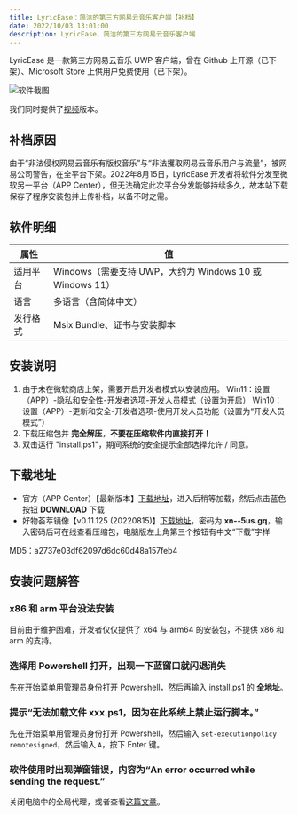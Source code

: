 ```yaml
---
title: LyricEase：简洁的第三方网易云音乐客户端【补档】
date: 2022/10/03 13:01:00
description: LyricEase，简洁的第三方网易云音乐客户端
---
```


LyricEase 是一款第三方网易云音乐 UWP 客户端，曾在 Github 上开源（已下架）、Microsoft Store 上供用户免费使用（已下架）。

![软件截图][1]

我们同时提供了[视频](https://www.bilibili.com/video/BV19a4y1f7Mq)版本。

## 补档原因

由于“非法侵权网易云音乐有版权音乐”与“非法攫取网易云音乐用户与流量”，被网易公司警告，在全平台下架。2022年8月15日，LyricEase 开发者将软件分发至微软另一平台（APP Center），但无法确定此次平台分发能够持续多久，故本站下载保存了程序安装包并上传补档，以备不时之需。

## 软件明细

| 属性     | 值                                                       |
| -------- | -------------------------------------------------------- |
| 适用平台 | Windows（需要支持 UWP，大约为 Windows 10 或 Windows 11） |
| 语言     | 多语言（含简体中文）                                     |
| 发行格式 | Msix Bundle、证书与安装脚本                              |

## 安装说明

1. 由于未在微软商店上架，需要开启开发者模式以安装应用。
   Win11：设置（APP）-隐私和安全性-开发者选项-开发人员模式（设置为开启）
   Win10：设置（APP）-更新和安全-开发者选项-使用开发人员功能（设置为“开发人员模式”）
2. 下载压缩包并 **完全解压**，**不要在压缩软件内直接打开！**
3. 双击运行 "install.ps1"，期间系统的安全提示全部选择允许 / 同意。

## 下载地址

- 官方（APP Center）【最新版本】[下载地址](https://install.appcenter.ms/users/brandonw3612/apps/lyricease/distribution_groups/public)，进入后稍等加载，然后点击蓝色按钮 **DOWNLOAD** 下载
- 好物荟萃镜像【v0.11.125 (20220815)】[下载地址](https://imymuyang-my.sharepoint.com/:u:/g/personal/i_xn--ouw410g_ml/EWGk-TfVEcRGniW8i9WlSpABwtmeBPtSKzxtrhQtQhVdRg?e=PPsYid)，密码为 **xn--5us.gq**，输入密码后可在线查看压缩包，电脑版左上角第三个按钮有中文“下载”字样

MD5：a2737e03df62097d6dc60d48a157feb4

## 安装问题解答

### x86 和 arm 平台没法安装

目前由于维护困难，开发者仅仅提供了 x64 与 arm64 的安装包，不提供 x86 和 arm 的支持。

### 选择用 Powershell 打开，出现一下蓝窗口就闪退消失

先在开始菜单用管理员身份打开 Powershell，然后再输入 install.ps1 的 **全地址**。

### 提示“无法加载文件 xxx.ps1，因为在此系统上禁止运行脚本。”

先在开始菜单用管理员身份打开 Powershell，然后输入 `set-executionpolicy remotesigned`，然后输入 `A`，按下 Enter 键。

### 软件使用时出现弹窗错误，内容为“An error occurred while sending the request.”

关闭电脑中的全局代理，或者查看[这篇文章][2]。


  [1]: https://i.imgtg.com/2022/10/03/mfTND.png
  [2]: https://www.xn--5us.gq/archives/loopback